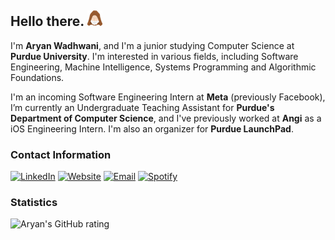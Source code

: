 ## Hello there. ![](kenobi.png)

I'm **Aryan Wadhwani**, and I'm a junior studying Computer Science at **Purdue University**. I'm interested in various fields, including Software Engineering, Machine Intelligence, Systems Programming and Algorithmic Foundations.

I'm an incoming Software Engineering Intern at **Meta** (previously Facebook), I’m currently an Undergraduate Teaching Assistant for **Purdue's Department of Computer Science**, and I've previously worked at **Angi** as a iOS Engineering Intern. I'm also an organizer for **Purdue LaunchPad**.

### Contact Information
[![LinkedIn](https://img.shields.io/badge/linkedin-%230077B5.svg?style=for-the-badge&logo=linkedin&logoColor=white)](https://www.linkedin.com/in/aryanwadhwani/)
[![Website](https://img.shields.io/badge/Website-%23000000.svg?style=for-the-badge&logo=InfluxDB&logoColor=white)](https://A-Wadhwani.github.io)
[![Email](https://img.shields.io/badge/Email-D14836?style=for-the-badge&logo=gmail&logoColor=white)](mailto:wadhwani@purdue.edu)
[![Spotify](https://img.shields.io/badge/Spotify-1ED760?style=for-the-badge&logo=spotify&logoColor=white)](https://open.spotify.com/user/4lmk6gy3m6ytjvicllygl67a4)


### Statistics

![Aryan's GitHub rating](https://github-readme-stats.vercel.app/api?username=A-Wadhwani&show_icons=true&count_private=true&hide=stars)
